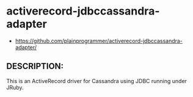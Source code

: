 # activerecord-jdbccassandra-adapter

* https://github.com/plainprogrammer/activerecord-jdbccassandra-adapter/

## DESCRIPTION:

This is an ActiveRecord driver for Cassandra using JDBC running under JRuby.

